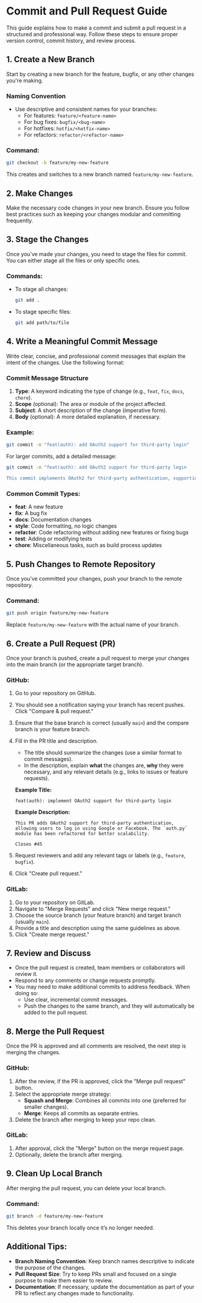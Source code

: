 # Commit and Pull Request Guide

This guide explains how to make a commit and submit a pull request in a structured and professional way. Follow these steps to ensure proper version control, commit history, and review process.

## 1. Create a New Branch

Start by creating a new branch for the feature, bugfix, or any other changes you're making.

### Naming Convention

- Use descriptive and consistent names for your branches:
  - For features: `feature/<feature-name>`
  - For bug fixes: `bugfix/<bug-name>`
  - For hotfixes: `hotfix/<hotfix-name>`
  - For refactors: `refactor/<refactor-name>`

### Command:

```bash
git checkout -b feature/my-new-feature
```

This creates and switches to a new branch named `feature/my-new-feature`.

## 2. Make Changes

Make the necessary code changes in your new branch. Ensure you follow best practices such as keeping your changes modular and committing frequently.

## 3. Stage the Changes

Once you’ve made your changes, you need to stage the files for commit. You can either stage all the files or only specific ones.

### Commands:

- To stage all changes:
  ```bash
  git add .
  ```

- To stage specific files:
  ```bash
  git add path/to/file
  ```

## 4. Write a Meaningful Commit Message

Write clear, concise, and professional commit messages that explain the intent of the changes. Use the following format:

### Commit Message Structure

1. **Type**: A keyword indicating the type of change (e.g., `feat`, `fix`, `docs`, `chore`).
2. **Scope** (optional): The area or module of the project affected.
3. **Subject**: A short description of the change (imperative form).
4. **Body** (optional): A more detailed explanation, if necessary.

### Example:

```bash
git commit -m "feat(auth): add OAuth2 support for third-party login"
```

For larger commits, add a detailed message:

```bash
git commit -m "feat(auth): add OAuth2 support for third-party login

This commit implements OAuth2 for third-party authentication, supporting Google and Facebook. The `auth.py` module has been refactored to handle multiple providers.
```

### Common Commit Types:
- **feat**: A new feature
- **fix**: A bug fix
- **docs**: Documentation changes
- **style**: Code formatting, no logic changes
- **refactor**: Code refactoring without adding new features or fixing bugs
- **test**: Adding or modifying tests
- **chore**: Miscellaneous tasks, such as build process updates

## 5. Push Changes to Remote Repository

Once you’ve committed your changes, push your branch to the remote repository.

### Command:

```bash
git push origin feature/my-new-feature
```

Replace `feature/my-new-feature` with the actual name of your branch.

## 6. Create a Pull Request (PR)

Once your branch is pushed, create a pull request to merge your changes into the main branch (or the appropriate target branch).

### GitHub:

1. Go to your repository on GitHub.
2. You should see a notification saying your branch has recent pushes. Click "Compare & pull request."
3. Ensure that the base branch is correct (usually `main`) and the compare branch is your feature branch.
4. Fill in the PR title and description.
   - The title should summarize the changes (use a similar format to commit messages).
   - In the description, explain **what** the changes are, **why** they were necessary, and any relevant details (e.g., links to issues or feature requests).
   
   **Example Title:**
   ```
   feat(auth): implement OAuth2 support for third-party login
   ```

   **Example Description:**
   ```
   This PR adds OAuth2 support for third-party authentication, allowing users to log in using Google or Facebook. The `auth.py` module has been refactored for better scalability.
   
   Closes #45
   ```
5. Request reviewers and add any relevant tags or labels (e.g., `feature`, `bugfix`).
6. Click "Create pull request."

### GitLab:

1. Go to your repository on GitLab.
2. Navigate to "Merge Requests" and click "New merge request."
3. Choose the source branch (your feature branch) and target branch (usually `main`).
4. Provide a title and description using the same guidelines as above.
5. Click "Create merge request."

## 7. Review and Discuss

- Once the pull request is created, team members or collaborators will review it.
- Respond to any comments or change requests promptly.
- You may need to make additional commits to address feedback. When doing so:
  - Use clear, incremental commit messages.
  - Push the changes to the same branch, and they will automatically be added to the pull request.

## 8. Merge the Pull Request

Once the PR is approved and all comments are resolved, the next step is merging the changes.

### GitHub:

1. After the review, if the PR is approved, click the "Merge pull request" button.
2. Select the appropriate merge strategy:
   - **Squash and Merge**: Combines all commits into one (preferred for smaller changes).
   - **Merge**: Keeps all commits as separate entries.
3. Delete the branch after merging to keep your repo clean.

### GitLab:

1. After approval, click the "Merge" button on the merge request page.
2. Optionally, delete the branch after merging.

## 9. Clean Up Local Branch

After merging the pull request, you can delete your local branch.

### Command:

```bash
git branch -d feature/my-new-feature
```

This deletes your branch locally once it’s no longer needed.

## Additional Tips:

- **Branch Naming Convention**: Keep branch names descriptive to indicate the purpose of the changes.
- **Pull Request Size**: Try to keep PRs small and focused on a single purpose to make them easier to review.
- **Documentation**: If necessary, update the documentation as part of your PR to reflect any changes made to functionality.
